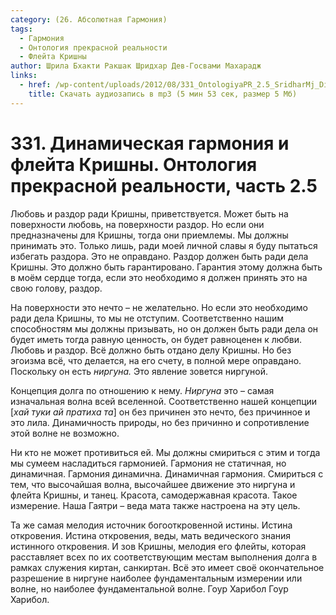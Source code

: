 ```yaml
---
category: (26. Абсолютная Гармония)
tags:
  - Гармония
  - Онтология прекрасной реальности
  - Флейта Кришны
author: Шрила Бхакти Ракшак Шридхар Дев-Госвами Махарадж
links:
  - href: /wp-content/uploads/2012/08/331_OntologiyaPR_2.5_SridharMj_Dinamicheskaya_garmoniya_i_fleyta_Krishny.mp3
    title: Скачать аудиозапись в mp3 (5 мин 53 сек, размер 5 Мб)
---
```


# 331. Динамическая гармония и флейта Кришны. Онтология прекрасной реальности, часть 2.5

Любовь и раздор ради Кришны, приветствуется. Может быть на поверхности любовь, на поверхности раздор. Но если они предназначены для Кришны, тогда они приемлемы. Мы должны принимать это. Только лишь, ради моей личной славы я буду пытаться избегать раздора. Это не оправдано. Раздор должен быть ради дела Кришны. Это должно быть гарантировано. Гарантия этому должна быть в моём сердце тогда, если это необходимо я должен принять это на свою голову, раздор.

На поверхности это нечто – не желательно. Но если это необходимо ради дела Кришны, то мы не отступим. Соответственно нашим способностям мы должны призывать, но он должен быть ради дела он будет иметь тогда равную ценность, он будет равноценен к любви. Любовь и раздор. Всё должно быть отдано делу Кришны. Но без эгоизма всё, что делается, на его счету, в полной мере оправдано. Поскольку он есть *ниргуна.* Это явление зовется ниргуной.

Концепция долга по отношению к нему. *Ниргуна* это – самая изначальная волна всей вселенной. Соответственно нашей концепции [*хай туки ай пратиха та*] он без причинен это нечто, без причинное и это лила. Динамичность природы, но без причинно и сопротивление этой волне не возможно.

Ни кто не может противиться ей. Мы должны смириться с этим и тогда мы сумеем насладиться гармонией. Гармония не статичная, но динамичная. Гармония динамична. Динамичная гармония. Смириться с тем, что высочайшая волна, высочайшее движение это ниргуна и флейта Кришны, и танец. Красота, самодержавная красота. Такое измерение. Наша Гаятри – веда мата также настроена на эту цель.

Та же самая мелодия источник богооткровенной истины. Истина откровения. Истина откровения, веды, мать ведического знания истинного откровения. И зов Кришны, мелодия его флейты, которая расставляет всех по их соответствующим местам выполнения долга в рамках служения киртан, санкиртан. Всё это имеет своё окончательное разрешение в ниргуне наиболее фундаментальным измерении или волне, но наиболее фундаментальной волне. Гоур Харибол Гоур Харибол.

